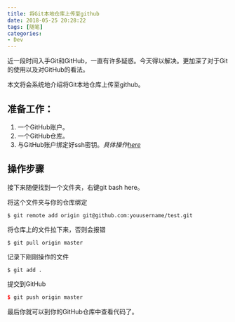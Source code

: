 ```yaml
---
title: 将Git本地仓库上传至github
date: 2018-05-25 20:28:22
tags: [随笔]
categories:
- Dev  
---
```




近一段时间入手Git和GitHub，一直有许多疑惑。今天得以解决。更加深了对于Git的使用以及对GitHub的看法。



本文将会系统地介绍将Git本地仓库上传至github。

<!--more-->

## 准备工作：

1. 一个GitHub账户。
2. 一个GitHub仓库。
3. 与GitHub账户绑定好ssh密钥。_具体操作[here](https://git-scm.com/book/zh/v1/%E6%9C%8D%E5%8A%A1%E5%99%A8%E4%B8%8A%E7%9A%84-Git-%E7%94%9F%E6%88%90-SSH-%E5%85%AC%E9%92%A5)_


## 操作步骤

接下来随便找到一个文件夹，右键git bash here。

将这个文件夹与你的仓库绑定

```
$ git remote add origin git@github.com:youusername/test.git
```
将仓库上的文件拉下来，否则会报错

```
$ git pull origin master
```
记录下刚刚操作的文件

```
$ git add .
```

提交到GitHub

```cpp
$ git push origin master
```



最后你就可以到你的GitHub仓库中查看代码了。